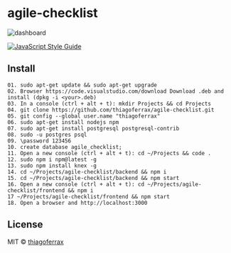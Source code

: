 # agile-checklist

![dashboard](https://user-images.githubusercontent.com/43149895/52146222-e3e9f080-2641-11e9-9b96-15bed13e6e75.png)

> 

[![JavaScript Style Guide](https://img.shields.io/badge/code_style-standard-brightgreen.svg)](https://standardjs.com)

## Install

```
01. sudo apt-get update && sudo apt-get upgrade
02. Browser https://code.visualstudio.com/download Download .deb and install (dpkg -i <your>.deb)
03. In a console (ctrl + alt + t): mkdir Projects && cd Projects
04. git clone https://github.com/thiagoferrax/agile-checklist.git
05. git config --global user.name "thiagoferrax"
06. sudo apt-get install nodejs npm
07. sudo apt-get install postgresql postgresql-contrib
08. sudo -u postgres psql
09. \password 123456
10. create database agile_checklist;
11. Open a new console (ctrl + alt + t): cd ~/Projects && code .
12. sudo npm i npm@latest -g
13. sudo npm install knex -g
14. cd ~/Projects/agile-checklist/backend && npm i
15. cd ~/Projects/agile-checklist/backend && npm start
16. Open a new console (ctrl + alt + t): cd ~/Projects/agile-checklist/frontend && npm i
17 ~/Projects/agile-checklist/frontend && npm start
18. Open a browser and http://localhost:3000
```
## License

MIT © [thiagoferrax](https://github.com/thiagoferrax)
